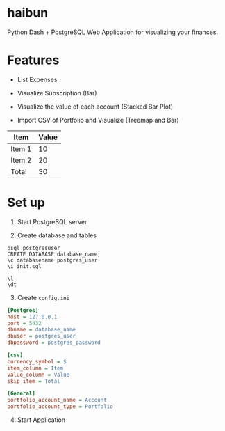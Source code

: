 # haibun

Python Dash + PostgreSQL Web Application for visualizing your finances.

# Features

- List Expenses

- Visualize Subscription (Bar)

- Visualize the value of each account (Stacked Bar Plot)

- Import CSV of Portfolio and Visualize (Treemap and Bar)

| Item | Value |
|---|---|
| Item 1 | 10 |
| Item 2 | 20 |
| Total  | 30 |


# Set up

1. Start PostgreSQL server

2. Create database and tables

```shell
psql postgresuser
CREATE DATABASE database_name;
\c databasename postgres_user
\i init.sql

\l
\dt
```

3. Create `config.ini`

```ini
[Postgres]
host = 127.0.0.1
port = 5432
dbname = database_name
dbuser = postgres_user
dbpassword = postgres_password

[csv]
currency_symbol = $
item_column = Item
value_column = Value
skip_item = Total

[General]
portfolio_account_name = Account
portfolio_account_type = Portfolio
```

4. Start Application

